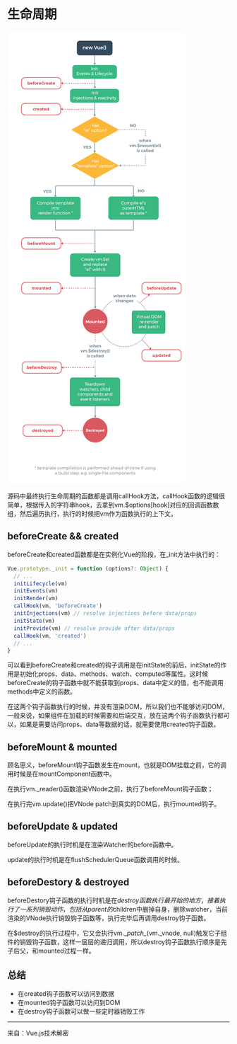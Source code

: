 # 生命周期



![生命周期](./lifecycle.png)

源码中最终执行生命周期的函数都是调用callHook方法，callHook函数的逻辑很简单，根据传入的字符串hook，去拿到vm.$options[hook]对应的回调函数数组，然后遍历执行，执行的时候把vm作为函数执行的上下文。

## beforeCreate && created

beforeCreate和created函数都是在实例化Vue的阶段，在_init方法中执行的：

```js
Vue.prototype._init = function (options?: Object) {
  // ...
  initLifecycle(vm)
  initEvents(vm)
  initRender(vm)
  callHook(vm, 'beforeCreate')
  initInjections(vm) // resolve injections before data/props
  initState(vm)
  initProvide(vm) // resolve provide after data/props
  callHook(vm, 'created')
  // ...
}
```

可以看到beforeCreate和created的钩子调用是在initState的前后，initState的作用是初始化props、data、methods、watch、computed等属性。这时候beforeCreate的钩子函数中就不能获取到props、data中定义的值，也不能调用methods中定义的函数。

在这两个钩子函数执行的时候，并没有渲染DOM，所以我们也不能够访问DOM，一般来说，如果组件在加载的时候需要和后端交互，放在这两个钩子函数执行都可以，如果是需要访问props、data等数据的话，就需要使用created钩子函数。

## beforeMount & mounted

顾名思义，beforeMount钩子函数发生在mount，也就是DOM挂载之前，它的调用时候是在mountComponent函数中。

在执行vm._reader()函数渲染VNode之前，执行了beforeMount钩子函数；

在执行完vm.update()把VNode patch到真实的DOM后，执行mounted钩子。

## beforeUpdate & updated

beforeUpdate的执行时机是在渲染Watcher的before函数中。

update的执行时机是在flushSchedulerQueue函数调用的时候。

## beforeDestory & destroyed

beforeDestory钩子函数的执行时机是在$destroy函数执行最开始的地方，接着执行了一系列销毁动作，包括从parent的$children中删掉自身，删除watcher，当前渲染的VNode执行销毁钩子函数等，执行完毕后再调用destroy钩子函数。

在$destroy的执行过程中，它又会执行vm.\__patch\__(vm.\_vnode, null)触发它子组件的销毁钩子函数，这样一层层的递归调用，所以destroy钩子函数执行顺序是先子后父，和mounted过程一样。

## 总结

- 在created钩子函数可以访问到数据
- 在mounted钩子函数可以访问到DOM
- 在destroy钩子函数可以做一些定时器销毁工作

---

来自：Vue.js技术解密